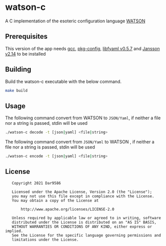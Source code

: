 # watson-c

A C implementation of the esoteric configuration language [WATSON](https://github.com/genkami/watson)

## Prerequisites

This version of the app needs [gcc](https://gcc.gnu.org/), [pkg-config](https://www.freedesktop.org/wiki/Software/pkg-config/), [libfyaml v0.5.7](https://github.com/pantoniou/libfyaml) and [Jansson v2.14](https://github.com/akheron/jansson) to be installed

## Building

Build the watson-c executable with the below command.

```sh
make build
```

## Usage

The following command convert from WATSON to `JSON/Yaml`, if neither a file nor a string is passed, stdin will be used

```sh
./watson-c decode -t [json|yaml] <file|string>
```

The following command convert from `JSON/Yaml` to WATSON , if neither a file nor a string is passed, stdin will be used

```sh
./watson-c encode -t [json|yaml] <file|string>
```

## License

```text
   Copyright 2021 Dar9586

   Licensed under the Apache License, Version 2.0 (the "License");
   you may not use this file except in compliance with the License.
   You may obtain a copy of the License at

       http://www.apache.org/licenses/LICENSE-2.0

   Unless required by applicable law or agreed to in writing, software
   distributed under the License is distributed on an "AS IS" BASIS,
   WITHOUT WARRANTIES OR CONDITIONS OF ANY KIND, either express or implied.
   See the License for the specific language governing permissions and
   limitations under the License.
```
